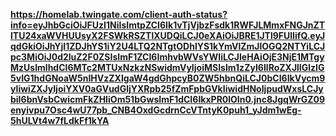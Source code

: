 **https://homelab.twingate.com/client-auth-status?info=eyJhbGciOiJFUzI1NiIsImtpZCI6Ik1vTjVjbzFsdk1RWFJLMmxFNGJnZTlTU24xaWVHUUsyX2FSWkRSZTlXUDQiLCJ0eXAiOiJBRE1JTl9FUlIifQ.eyJqdGkiOiJhYjI1ZDJhYS1iY2U4LTQ2NTgtODhlYS1kYmVlZmJlOGQ2NTYiLCJpc3MiOiJ0d2luZ2F0ZSIsImF1ZCI6ImhvbWVsYWIiLCJleHAiOjE3NjE1MTgyMzUsImlhdCI6MTc2MTUxNzkzNSwidmVyIjoiMSIsIm1zZyI6IlRoZXJlIGlzIG5vIG1hdGNoaW5nIHVzZXIgaW4gdGhpcyB0ZW5hbnQiLCJ0bCI6IkVycm9yIiwiZXJyIjoiYXV0aGVudGljYXRpb25fZmFpbGVkIiwidHNoIjpudWxsLCJybiI6bnVsbCwicmFkZHIiOm51bGwsImF1dCI6IkxPR0lOIn0.jnc8JgqWrGZ09enyivpu7Osc4wU77pb_CNB4OxdGcdrnCcVTntyK0puh1_yJdm1wEg-5hULVt4w7fLdkFf1kYA**